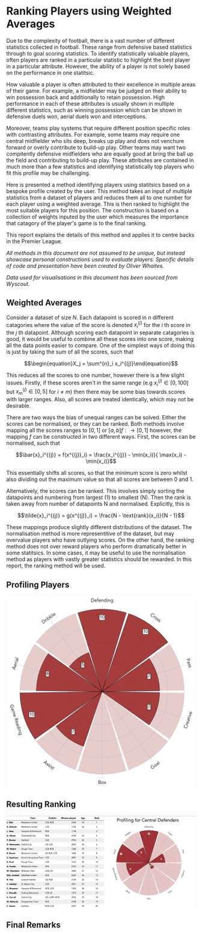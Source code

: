 # Ranking Players using Weighted Averages

Due to the complexity of football, there is a vast number of different statistics collected in football. These range from defensive based statistics through to goal scoring statistics. To identify statistically valuable players, often players are ranked in a particular statistic to highlight the best player in a particular attribute. However, the ability of a player is not solely based on the performance in one statitsic.

How valuable a player is often attributed to their excellence in multiple areas of their game. For example, a midfielder may be judged on their ability to win possession back and additionally to retain possession. High performance in each of these attributes is usually shown in multiple different statistics, such as winning possession which can be shown in defensive duels won, aerial duels won and interceptions.

Moreover, teams play systems that require different position specific roles with contrasting attributes. For example, some teams may require one central midfielder who sits deep, breaks up play and does not venchure forward or overly contribute to build-up play. Other teams may want two compitently defensive midfielders who are equally good at bring the ball up the field and contributing to build-up play. These attributes are contained in much more than a few statistics and identifying statistically top players who fit this profile may be challenging. 

Here is presented a method identifying players using statitsics based on a bespoke profile created by the user. This method takes an input of multiple statistics from a dataset of players and reduces them all to one number for each player using a weighted average. This is then ranked to highlight the most suitable players for this position. The construction is based on a collection of weights inputed by the user which measures the importance that catagory of the player's game is to the final ranking. 

This report explains the details of this method and applies it to centre backs in the Premier League. 


*All methods in this document are not assumed to be unique, but instead showcase personal constructions used to evaluate players. Specific details of code and presentation have been created by Oliver Whaites.*

*Data used for visualisations in this document has been sourced from Wyscout.*


## Weighted Averages

Consider a dataset of size $N$. Each datapoint is scored in $n$ different catagories where the value of the score is denoted $x^{(j)}_i$ for the $i$ th score in the $j$ th datapoint. Although scoring each datapoint in separate catagories is good, it would be useful to combine all these scores into one score, making all the data points easier to compare. One of the simplest ways of doing this is just by taking the sum of all the scores, such that 

$$\begin{equation}X_j = \sum^{n}_i x_i^{(j)}\end{equation}$$

This reduces all the scores to one number, however there is a few slight issues. Firstly, if these scores aren't in the same range (e.g $x^{(j)}_i \in [0,100]$ but $x^{(j)}_m \in [0,5]$ for $i \neq m$) then there may be some bias towards scores with larger ranges. Also, all scores are treated identically, which may not be desirable.

There are two ways the bias of unequal ranges can be solved. Either the scores can be normalised, or they can be ranked. Both methods involve mapping all the scores ranges to $[0,1]$ or $[a,b]f:\rightarrow[0,1]$ however, the mapping $f$ can be constructed in two different ways. First, the scores can be normalised, such that 

$$\bar{x}_i^{(j)} = f(x^{(j)}_i) = \frac{x_i^{(j)} - \min(x_i)}{ \max(x_i) - \min(x_i)}$$

This essentially shifts all scores, so that the minimum score is zero whilst also dividing out the maximum value so that all scores are between 0 and 1. 

Alternatively, the scores can be ranked. This involves simply sorting the datapoints and numbering from largest (1) to smallest (N). Then the rank is taken away from number of datapoints N and normalised. Explicitly, this is 

$$\tilde{x}_i^{(j)} = g(x^{(j)}_i) = \frac{N - \text{rank}(x_i)}{N - 1}$$

These mappings produce slightly different distributions of the dataset. The normalisation method is more representitive of the dataset, but may overvalue players who have outlying scores. On the other hand, the ranking method does not over reward players who perform dramatically better in some statitsics. In some cases, it may be useful to use the normalisation method as players with vastly greater statistics should be rewarded. In this report, the ranking method will be used.

## Profiling Players

![FB Profile](images/FB_Profile.png)

## Resulting Ranking

![](images/CB_NLS_Ranking_leaflet_2021.png)

## Final Remarks

